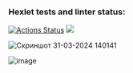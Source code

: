 ### Hexlet tests and linter status:
[![Actions Status](https://github.com/Grand9/java-project-61/actions/workflows/hexlet-check.yml/badge.svg)](https://github.com/Grand9/java-project-61/actions)
<a href="https://codeclimate.com/github/Grand9/java-project-61/maintainability"><img src="https://api.codeclimate.com/v1/badges/b890b7116438bbbc26dd/maintainability" /></a>

![Скриншот 31-03-2024 140141](https://github.com/Grand9/java-project-61/assets/163022198/5b051d7b-d24c-4445-89cd-75692394d743)

![image](https://github.com/Grand9/java-project-61/assets/163022198/04e3a1aa-fd40-48db-b5cf-554697bf28a4)

